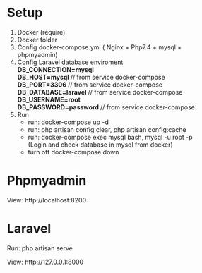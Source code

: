 <div class="markdown-body editormd-preview-container editormd-preview-active" previewcontainer="true"
  style="padding: 20px;">
  <h1>Setup</h1>
  <ol>
    <li>Docker (require)</li>
    <li>Docker folder</li>
    <li>Config docker-compose.yml ( Nginx + Php7.4 + mysql + phpmyadmin)</li>
    <li>Config Laravel database enviroment<br><strong>DB_CONNECTION=mysql </strong><br><strong>DB_HOST=mysql </strong>
      // from service docker-compose<br><strong>DB_PORT=3306 </strong> // from service
      docker-compose<br><strong>DB_DATABASE=laravel </strong>// from service docker-compose<br><strong>DB_USERNAME=root
      </strong><br><strong>DB_PASSWORD=password </strong> // from service docker-compose </li>
      <li>Run
       <ul>
        <li>run: docker-compose up -d</li>
        <li>run: php artisan config:clear, php artisan config:cache</li>
        <li>run: docker-compose exec mysql bash, mysql -u root -p (Login and check database in mysql from docker)</li>
        <li>turn off docker-compose down</li>
      </ul>
      </li>
    </ol>
  <h1>Phpmyadmin</h1>
   <p>View: http://localhost:8200</p>
  <h1>Laravel</h1>
    <p>Run: php artisan serve </p>
   <p>View: http://127.0.0.1:8000</p>
</div>